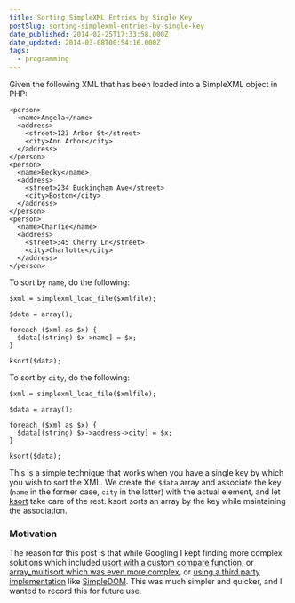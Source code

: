 ```yaml
---
title: Sorting SimpleXML Entries by Single Key
postSlug: sorting-simplexml-entries-by-single-key
date_published: 2014-02-25T17:33:58.000Z
date_updated: 2014-03-08T00:54:16.000Z
tags:
  - programming
---
```


Given the following XML that has been loaded into a SimpleXML object in PHP:

    <person>
      <name>Angela</name>
      <address>
        <street>123 Arbor St</street>
        <city>Ann Arbor</city>
      </address>
    </person>
    <person>
      <name>Becky</name>
      <address>
        <street>234 Buckingham Ave</street>
        <city>Boston</city>
      </address>
    </person>
    <person>
      <name>Charlie</name>
      <address>
        <street>345 Cherry Ln</street>
        <city>Charlotte</city>
      </address>
    </person>

To sort by `name`, do the following:

    $xml = simplexml_load_file($xmlfile);
    
    $data = array();
    
    foreach ($xml as $x) {
      $data[(string) $x->name] = $x;
    }
    
    ksort($data);

To sort by `city`, do the following:

    $xml = simplexml_load_file($xmlfile);
    
    $data = array();
    
    foreach ($xml as $x) {
      $data[(string) $x->address->city] = $x;
    }
    
    ksort($data);

This is a simple technique that works when you have a single key by which you wish to sort the XML. We create the `$data` array and associate the key (`name` in the former case, `city` in the latter) with the actual element, and let [ksort](http://php.net/ksort) take care of the rest. ksort sorts an array by the key while maintaining the association.

### Motivation

The reason for this post is that while Googling I kept finding more complex solutions which included [usort with a custom compare function](http://stackoverflow.com/questions/8285029/sort-simplexml-array), or [array_multisort which was even more complex](http://stackoverflow.com/questions/8353129/php-simplexml-array-multisort-kind-of-works), or [using a third party implementation](http://stackoverflow.com/questions/2119686/sorting-an-array-of-simplexml-objects) like [SimpleDOM](https://code.google.com/p/simpledom/). This was much simpler and quicker, and I wanted to record this for future use.
